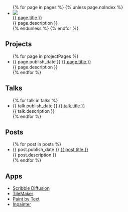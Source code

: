 <!--
title: Zeke Sikelianos
description: Designer, Programmer, Educator
noIndex: true
-->

<div class="main-column">
  <ul class="cards">
    {% for page in pages %}
      {% unless page.noIndex %}
        <li class="card">
          <div class="card-inner">
            <a class="card-thumbnail" href="{{ page.href }}">
              <img src="{{ page.images.thumbnail.href }}">
            </a>
            <div class="card-bottom">
              <div class="card-details">
                <a class="card-details-title" href="{{ page.href }}">{{ page.title }}</a>
                <div class="card-details-description">{{ page.description }}</div>
              </div>
            </div>
          </div>
        </li>
      {% endunless %}
    {% endfor %}
  </ul>

  <h2>Projects</h2>
  <ul class="chronological-list">
    {% for page in projectPages %}
        <li class="chronological-item">
          <span class="chronological-date" data-date="{{ page.publish_date }}" data-format="%Y %b %d">{{ page.publish_date }}</span>
          <a class="chronological-link" href="{{ page.href }}">{{ page.title }}</a>
          <div class="chronological-description">{{ page.description }}</div>
        </li>
    {% endfor %}
  </ul>

  <h2>Talks</h2>
  <ul class="chronological-list">
    {% for talk in talks %}
      <li class="chronological-item">
        <span class="chronological-date" data-date="{{ talk.publish_date }}" data-format="%Y %b %d">{{ talk.publish_date }}</span>
        <a class="chronological-link" href="{{ talk.href }}">{{ talk.title }}</a>
        <div class="chronological-description">{{ talk.description }}</div>
      </li>
    {% endfor %}
  </ul>

## Posts

<ul class="chronological-list">
  {% for post in posts %}
    <li class="chronological-item">
      <span class="chronological-date" data-date="{{ post.publish_date }}" data-format="%Y %b %d">{{ post.publish_date }}</span>
      <a class="chronological-link" href="{{ post.href }}">{{ post.title }}</a>
      <div class="chronological-description">{{ post.description }}</div>
    </li>
  {% endfor %}
</ul>

## Apps

- [Scribble Diffusion](https://scribblediffusion.com)
- [TileMaker](https://tilemaker.app)
- [Paint by Text](https://paintbytext.chat)
- [Inpainter](https://inpainter.vercel.app)

</div>
